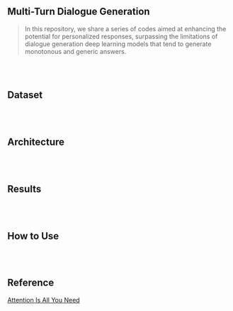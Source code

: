 ## Multi-Turn Dialogue Generation

> In this repository, we share a series of codes aimed at enhancing the potential for personalized responses, surpassing the limitations of dialogue generation deep learning models that tend to generate monotonous and generic answers.


<br><br>


## Dataset

<br><br>

## Architecture



<br><br>

## Results


<br><br>

## How to Use

<br><br>

## Reference

[Attention Is All You Need](https://arxiv.org/abs/1706.03762)

<br>
